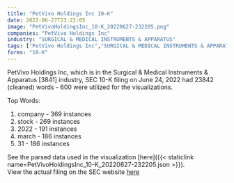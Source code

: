 ```yaml
---
title: "PetVivo Holdings Inc 10-K"
date: 2022-06-27T23:22:05
image: "PetVivoHoldingsInc_10-K_20220627-232205.png"
companies: "PetVivo Holdings Inc"
industry: "SURGICAL & MEDICAL INSTRUMENTS & APPARATUS"
tags: ["PetVivo Holdings Inc","SURGICAL & MEDICAL INSTRUMENTS & APPARATUS","06-24-2022","10-K"]
forms: "10-K"
---
```

PetVivo Holdings Inc, which is in the Surgical & Medical Instruments & Apparatus [3841] industry, SEC 10-K filing on June 24, 2022 had 23842 (cleaned) words - 600 were utilized for the visualizations.

Top Words:
1. company - 369 instances
2. stock - 269 instances
3. 2022 - 191 instances
4. march - 186 instances
5. 31 - 186 instances


See the parsed data used in the visualization [here]({{< staticlink name=PetVivoHoldingsInc_10-K_20220627-232205.json >}}).  
View the actual filing on the SEC website [here](https://www.sec.gov/Archives/edgar/data/1512922/0001493152-22-017738.txt)